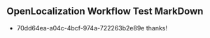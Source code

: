 ## OpenLocalization Workflow Test MarkDown
* 70dd64ea-a04c-4bcf-974a-722263b2e89e thanks!

<!--HONumber=Jul16_HO2-->


